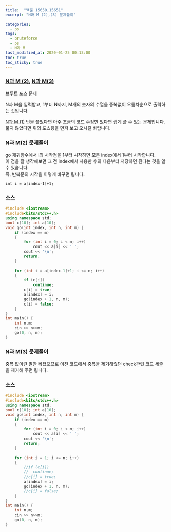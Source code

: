 ```yaml
---
title:  "백준 15650,15651"
excerpt: "N과 M (2),(3) 문제풀이"

categories:
  - ps
tags:
  - bruteforce
  - ps
  - N과 M
last_modified_at: 2020-01-25 00:13:00
toc: true
toc_sticky: true
---
```

### [N과 M (2)](https://www.acmicpc.net/problem/15650), [N과 M(3)](https://www.acmicpc.net/problem/15651)   
브루트 포스 문제

N과 M을 입력받고, 1부터 N까지, M개의 숫자의 수열을 중복없이 오름차순으로 출력하는 것입니다.
   

[N과 M (1)](https://junkwon-dev.github.io/ps/bj-15649/)
번을 풀었다면 아주 조금의 코드 수정만 있다면 쉽게 풀 수 있는 문제입니다.  
풀지 않았다면 위의 포스팅을 먼저 보고 오시길 바랍니다.

### N과 M(2)  문제풀이

go 재귀함수에서 i의 시작점을 1부터 시작하면 모든 index에서 1부터 시작합니다.  
이 점을 잘 생각해보면 그 전 index에서 사용한 수의 다음부터 저장하면 된다는 것을 알 수 있습니다.   
즉, 반복문의 시작을 이렇게 바꾸면 됩니다.
```
int i = a[index-1]+1;
```

### 소스
```cpp
#include <iostream>
#include<bits/stdc++.h>
using namespace std;
bool c[10]; int a[10];
void go(int index, int n, int m) {
	if (index == m)
	{
		for (int i = 0; i < m; i++)
			cout << a[i] << ' ';
		cout << '\n';
		return;
	}
	
	for (int i = a[index-1]+1; i <= n; i++)
	{
		if (c[i])
			continue;
		c[i] = true;
		a[index] = i;
		go(index + 1, n, m);
		c[i] = false;
	}
}
int main() {
	int n,m;
	cin >> n>>m;
	go(0, n, m);
}
```






### N과 M(3) 문제풀이

중복 없이란 말만 빠졌으므로 이전 코드에서 중복을 제거해줬던 check관련 코드 세줄을 제거해 주면 됩니다.   

### 소스

```cpp
#include <iostream>
#include<bits/stdc++.h>
using namespace std;
bool c[10]; int a[10];
void go(int index, int n, int m) {
	if (index == m)
	{
		for (int i = 0; i < m; i++)
			cout << a[i] << ' ';
		cout << '\n';
		return;
	}
	
	for (int i = 1; i <= n; i++)
	{
		//if (c[i])
		//	continue;
		//c[i] = true;
		a[index] = i;
		go(index + 1, n, m);
		//c[i] = false;
	}
}
int main() {
	int n,m;
	cin >> n>>m;
	go(0, n, m);
}
```
